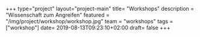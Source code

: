 +++
type="project"
layout="project-main"
title= "Workshops"
description = "Wissenschaft zum Angreifen"
featured = "/img/project/workshop/workshop.jpg"
team = "workshops"
tags = ["workshop"]
date= 2019-08-13T09:23:10+02:00
draft= false
+++
